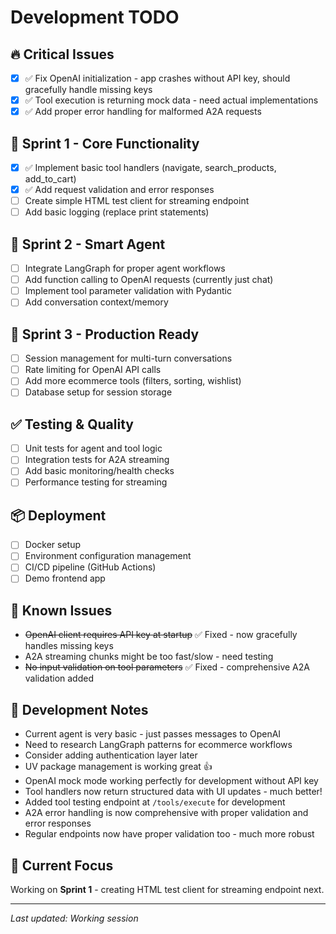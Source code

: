 # Development TODO

## 🔥 Critical Issues
- [x] ✅ Fix OpenAI initialization - app crashes without API key, should gracefully handle missing keys
- [x] ✅ Tool execution is returning mock data - need actual implementations
- [x] ✅ Add proper error handling for malformed A2A requests

## 🚀 Sprint 1 - Core Functionality  
- [x] ✅ Implement basic tool handlers (navigate, search_products, add_to_cart)
- [x] ✅ Add request validation and error responses
- [ ] Create simple HTML test client for streaming endpoint
- [ ] Add basic logging (replace print statements)

## 🧠 Sprint 2 - Smart Agent
- [ ] Integrate LangGraph for proper agent workflows
- [ ] Add function calling to OpenAI requests (currently just chat)
- [ ] Implement tool parameter validation with Pydantic
- [ ] Add conversation context/memory

## 🔧 Sprint 3 - Production Ready
- [ ] Session management for multi-turn conversations
- [ ] Rate limiting for OpenAI API calls
- [ ] Add more ecommerce tools (filters, sorting, wishlist)
- [ ] Database setup for session storage

## ✅ Testing & Quality
- [ ] Unit tests for agent and tool logic
- [ ] Integration tests for A2A streaming
- [ ] Add basic monitoring/health checks
- [ ] Performance testing for streaming

## 📦 Deployment
- [ ] Docker setup 
- [ ] Environment configuration management
- [ ] CI/CD pipeline (GitHub Actions)
- [ ] Demo frontend app

## 🐛 Known Issues
- ~~OpenAI client requires API key at startup~~ ✅ Fixed - now gracefully handles missing keys
- A2A streaming chunks might be too fast/slow - need testing
- ~~No input validation on tool parameters~~ ✅ Fixed - comprehensive A2A validation added

## 📝 Development Notes
- Current agent is very basic - just passes messages to OpenAI
- Need to research LangGraph patterns for ecommerce workflows
- Consider adding authentication layer later
- UV package management is working great 👍
- OpenAI mock mode working perfectly for development without API key
- Tool handlers now return structured data with UI updates - much better!
- Added tool testing endpoint at `/tools/execute` for development
- A2A error handling is now comprehensive with proper validation and error responses
- Regular endpoints now have proper validation too - much more robust

## 🎯 Current Focus
Working on **Sprint 1** - creating HTML test client for streaming endpoint next.

---
*Last updated: Working session* 
